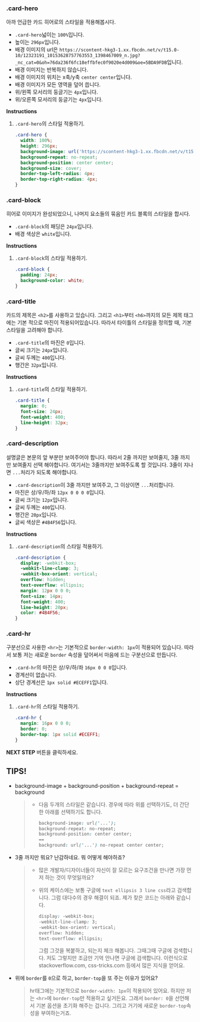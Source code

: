 ### .card-hero
아까 언급한 카드 히어로의 스타일을  적용해봅시다.
* `.card-hero`넓이는 `100%`입니다.
* 높이는 `296px`입니다.
* 배경 이미지의 url은 `https://scontent-hkg3-1.xx.fbcdn.net/v/t15.0-10/12323191_10153628757763553_1398467009_n.jpg?_nc_cat=0&oh=76da236f6fc18effbfec0f9020e4d009&oe=5BDA9FDB`입니다.
* 배경 이미지는 반복하지 않습니다.
* 배경 이미지의 위치는 x축/y축  `center center`입니다. 
* 배경 이미지가 모든 영역을 덮어 씁니다.
* 위/왼쪽 모서리의 둥글기는 `4px`입니다.
* 위/오른쪽 모서리의 둥글기는 `4px`입니다.


**Instructions**
1. `.card-hero`의 스타일 적용하기. 

    ```css
    .card-hero {
      width: 100%;
      height: 296px;
      background-image: url('https://scontent-hkg3-1.xx.fbcdn.net/v/t15.0-10/12323191_10153628757763553_1398467009_n.jpg?_nc_cat=0&oh=76da236f6fc18effbfec0f9020e4d009&oe=5BDA9FDB');
      background-repeat: no-repeat;
      background-position: center center;
      background-size: cover;
      border-top-left-radius: 4px;
      border-top-right-radius: 4px;
    }
    ```



### .card-block
히어로 이미지가 완성되었으니, 나머지 요소들의 묶음인 카드 블록의 스타일을 합시다. 

* `.card-block`의 패딩은 `24px`입니다.
* 배경 색상은 `white`입니다.


**Instructions**
1. `.card-block`의 스타일 적용하기.
    ```css
    .card-block {
      padding: 24px;
      background-color: white;
    }
    ```



### .card-title 
카드의 제목은 `<h2>`를 사용하고 있습니다. 그리고 `<h1>`부터 `<h6>`까지의 모든 제목 태그에는 기본 적으로 마진이 적용되어있습니다. 따라서 타이틀의 스타일을 정의할 때, 기본 스타일을 고려해야 합니다.

* `.card-title`의 마진은 `0`입니다.
* 글씨 크기는 `24px`입니다.
* 글씨 두께는 `400`입니다.
* 행간은 `32px`입니다.


**Instructions**
1. `.card-title`의 스타일 적용하기.
    ```css
    .card-title {
      margin: 0;
      font-size: 24px;
      font-weight: 400;
      line-height: 32px;
    }
    ```



### .card-description

설명글은 본문의 앞 부분만 보여주어야 합니다. 따라서 2줄 까지만 보여줄지, 3줄 까지만 보여줄지 선택 해야합니다. 여기서는 3줄까지만 보여주도록 할 것입니다. 3줄이 지나면 `...`처리가 되도록 해야합니다. 

- `.card-description`이 3줄 까지만 보여주고, 그 이상이면 `...`처리합니다.
- 마진은 상/우/하/좌 `12px 0 0 0 0`입니다.
- 글씨 크기는 `12px`입니다.
- 글씨 두께는 `400`입니다.
- 행간은 `20px`입니다.
- 글씨 색상은 `#4B4F56`입니다.

**Instructions**

1. `.card-description`의 스타일 적용하기.

   ```css
   .card-description {
     display: -webkit-box;
     -webkit-line-clamp: 3;
     -webkit-box-orient: vertical;
     overflow: hidden;
     text-overflow: ellipsis;
     margin: 12px 0 0 0;
     font-size: 14px;
     font-weight: 400;
     line-height: 20px;
     color: #4B4F56;
   }
   ```





### .card-hr

구분선으로 사용한 `<hr>`는 기본적으로 `border-width: 1px`이 적용되어 있습니다. 따라서 보통 저는 새로운 `border` 속성을 덮어써서 마음에 드는 구분선으로 만듭니다.

- `.card-hr`의 마진은 상/우/하/좌 `16px 0 0 0`입니다.
- 경계선이 없습니다.
- 상단 경계선은 `1px solid #ECEFF1`입니다.

**Instructions**

1. `.card-hr`의 스타일 적용하기.

   ```css
   .card-hr {
     margin: 16px 0 0 0;
     border: 0;
     border-top: 1px solid #ECEFF1;
   }
   ```



**NEXT STEP** 버튼을 클릭하세요.



## TIPS!

- background-image + background-position + background-repeat = background

  > * 다음 두개의 스타일은 같습니다. 경우에 따라 위를 선택하기도, 더 간단한 아래를 선택하기도 합니다.
  >
  >   ```css
  >   background-image: url('...');
  >   background-repeat: no-repeat;
  >   background-position: center center;
  >   ==
  >   background: url('...') no-repeat center center;
  >   ```

- 3줄 까지만 뭐요? 난감하네요. 뭐 어떻게 해야하죠?

  > - 많은 개발자/디자이너들이 자신이 잘 모르는 요구조건을 만나면 가장 먼저 하는 것이 무엇일까요? 
  >
  > - 위의 케이스에는 보통 구글에 `text ellipsis 3 line css`라고 검색합니다. 그럼 대다수의 경우 해결이 되죠. 제가 찾은 코드는 아래와 같습니다.
  >
  >   ```css
  >   display: -webkit-box;
  >   -webkit-line-clamp: 3;
  >   -webkit-box-orient: vertical;
  >   overflow: hidden;
  >   text-overflow: ellipsis;
  >   ```
  >
  >   그럼 그것을 복붙하고, 되는지 체크 해봅니다. 그때그때 구글에 검색합니다. 저도 그렇지만 조금만 기억 안나면 구글에 검색합니다. 이런식으로 stackoverflow.com, css-tricks.com 등에서 많은 지식을 얻어요.

- 위에 `border`를 `0`으로 하고, `border-top`을 또 주는 이유가 있어요? 

  > hr태그에는 기본적으로 `border-width: 1px`이 적용되어 있어요. 하지만 저는 `<hr>`에 `border-top`만 적용하고 싶거든요. 그래서 `border: 0`을 선언해서 기본 옵션을 초기화 해주는 겁니다. 그리고 거기에 새로운 `border-top`속성을 부여하는거죠. 
